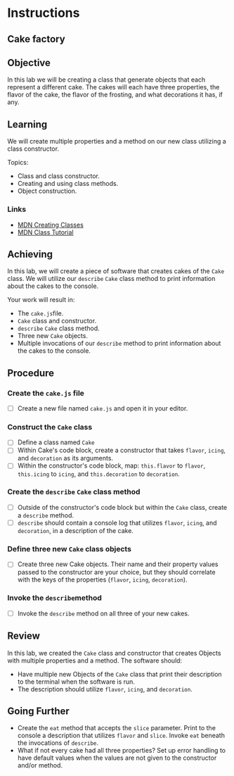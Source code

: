 # Instructions  

## Cake factory

## Objective

In this lab we will be creating a class that generate objects that each represent a different cake. The cakes will each have three properties, the flavor of the cake, the flavor of the frosting, and what decorations it has, if any.

## Learning

We will create multiple properties and a method on our new class utilizing a class constructor.

Topics:

- Class and class constructor.
- Creating and using class methods.
- Object construction.

### Links

- [MDN Creating Classes](https://developer.mozilla.org/en-US/docs/Web/JavaScript/Reference/Classes)
- [MDN Class Tutorial](https://developer.mozilla.org/en-US/docs/Learn/JavaScript/Objects/Classes_in_JavaScript)

## Achieving

In this lab, we will create a piece of software that creates cakes of the `Cake` class. We will utilize our `describe` `Cake` class method to print information about the cakes to the console.

Your work will result in:

- The `cake.js`file.
- `Cake` class and constructor.
- `describe` `Cake` class method.
- Three new `Cake` objects.
- Multiple invocations of our `describe` method to print information about the cakes to the console.

## Procedure

### Create the `cake.js` file

- [ ] Create a new file named `cake.js` and open it in your editor.

### Construct the `Cake` class

- [ ] Define a class named `Cake`
- [ ] Within Cake's code block, create a constructor that takes `flavor`, `icing`, and `decoration` as its arguments.
- [ ] Within the constructor's code block, map: `this.flavor` to `flavor`, `this.icing` to `icing`, and `this.decoration` to `decoration`.

### Create the `describe` `Cake` class method

- [ ] Outside of the constructor's code block but within the `Cake` class, create a `describe` method.
- [ ] `describe` should contain a console log that utilizes `flavor`, `icing`, and `decoration`, in a description of the cake.

### Define three new `Cake` class objects

- [ ] Create three new Cake objects. Their name and their property values passed to the constructor are your choice, but they should correlate with the keys of the properties (`flavor`, `icing`, `decoration`).

### Invoke the `describe`method

- [ ] Invoke the `describe` method on all three of your new cakes.

## Review

In this lab, we created the `Cake` class and constructor that creates Objects with multiple properties and a method. The software should:

- Have multiple new Objects of the `Cake` class that print their description to the terminal when the software is run.
- The description should utilize `flavor`, `icing`, and `decoration`.

## Going Further

- Create the `eat` method that accepts the `slice` parameter. Print to the console a description that utilizes `flavor` and `slice`. Invoke `eat` beneath the invocations of `describe`.
- What if not every cake had all three properties? Set up error handling to have default values when the values are not given to the constructor and/or method.